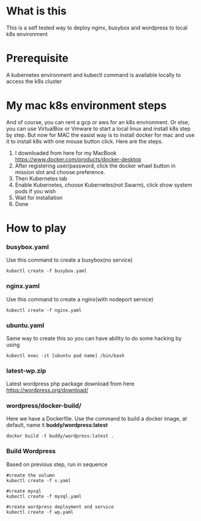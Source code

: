 # What is this
This is a self tested way to deploy nginx, busybox and wordpress to local k8s environment

# Prerequisite
A kubernetes environment and kubectl command is available locally to access the k8s cluster

# My mac k8s environment steps
And of course, you can rent a gcp or aws for an k8s environment. Or else, you can use VirtualBox or Vmware to start a local linux and install k8s step by step. But now for MAC the easist way is to install docker for mac and use it to install k8s with one mouse button click. Here are the steps.
1. I downloaded from here for my MacBook
https://www.docker.com/products/docker-desktop
2. After registering user/password, click the docker whael button in mission slot and choose preference.
3. Then Kubernetes tab
4. Enable Kubernetes, choose Kubernetes(not Swarm), click show system pods if you wish
5. Wait for installation
6. Done

# How to play

### busybox.yaml
Use this command to create a busybox(no service)
```
kubectl create -f busybox.yaml
```

### nginx.yaml
Use this command to create a nginx(with nodeport service)
```
kubectl create -f nginx.yaml
```

### ubuntu.yaml
Same way to create this so you can have ability to do some hacking by using
```
kubectl exec -it [ubuntu pod name] /bin/bash
```

### latest-wp.zip
Latest wordpress php package download from here https://wordpress.org/download/

### wordpress/docker-build/
Here we have a Dockerfile. Use the command to build a docker image, at default, name it **buddy/wordpress:latest**
```
docker build -t buddy/wordpress:latest . 
```

### Build Wordpress
Based on previous step, run in sequence
```
#create the volumn
kubectl create -f v.yaml

#create mysql
kubectl create -f mysql.yaml

#create wordpress deployment and service
kubectl create -f wp.yaml
```
